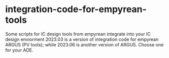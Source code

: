 # integration-code-for-empyrean-tools
Some scripts for IC design tools from empyrean integrate into your IC design enviorment
2023.03 is a version of integration code for empyrean ARGUS (PV tools); while 2023.06 is another version of ARGUS. Choose one for your ADE.
